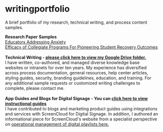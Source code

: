 # writingportfolio
A brief portfolio of my research, technical writing, and process content samples.

<b>Research Paper Samples</b><br>
<a href="https://github.com/sfsexplorer/writingportfolio/blob/main/Santino%20Scibelli%20-%20Educators%20Addressing%20Anxiety.pdf">Educators Addressing Anxiety</a><br>
<a href="https://github.com/sfsexplorer/writingportfolio/blob/main/Santino%20Scibelli%20-%20Efficacy%20of%20Collegiate%20Programs%20For%20Pioneering%20Student%20Recovery%20Outcomes.pdf">Efficacy of Collegiate Programs For Pioneering Student Recovery Outcomes</a><br>
<br>
<b>Technical Writing - <a href="https://drive.google.com/drive/folders/1PgirRfe0MvKAPAT8eshMxTIl7nQKuQAe">please click here to view my Google Drive folder.</a></b><br>
I have written, co-authored, and managed diverse knowledge base websites or intranets for over ten years. My experience has diversified across process documentation, general resources, help center articles, styling guides, security, branding guidelines, education, and training. For any additional sample requests or customized writing challenges to complete, please contact me.<br>
<br>
<b>App Guides and Blogs for Digital Signage - You can <a href="https://screencloud.com/learn">click here to view instructional guides</a></b><br>
I have contributed to blogs and marketing product guides using integrations and services with ScreenCloud for Digital Signage. In addition, I authored an informational piece for ScreenCloud's website from a specialist perspective on <a href="https://screencloud.com/blog/the-ultimate-guide-to-digital-signage-playlists">operational management of digital playlists here.</a>
